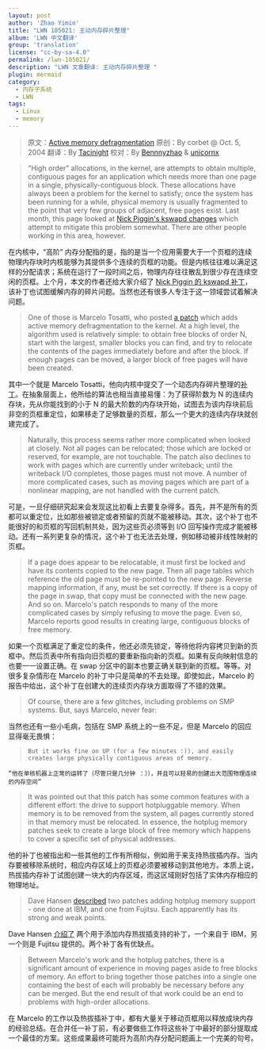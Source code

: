 ```yaml
---
layout: post
author: 'Zhao Yimin'
title: "LWN 105021: 主动内存碎片整理"
album: 'LWN 中文翻译'
group: 'translation'
license: "cc-by-sa-4.0"
permalink: /lwn-105021/
description: "LWN 文章翻译: 主动内存碎片整理 "
plugin: mermaid
category:
  - 内存子系统
  - LWN
tags:
  - Linux
  - memory
---
```


> 原文：[Active memory defragmentation](https://lwn.net/Articles/105021/)
> 原创：By corbet @ Oct. 5, 2004
> 翻译：By [Tacinight](https://github.com/tacinight)
> 校对：By [Bennnyzhao](https://github.com/Bennnyzhao) & [unicornx](https://github.com/unicornx)

> "High order" allocations, in the kernel, are attempts to obtain multiple, contiguous pages for an application which needs more than one page in a single, physically-contiguous block. These allocations have always been a problem for the kernel to satisfy; once the system has been running for a while, physical memory is usually fragmented to the point that very few groups of adjacent, free pages exist. Last month, this page looked at [Nick Piggin's kswapd changes](https://lwn.net/Articles/101230/) which attempt to mitigate this problem somewhat. There are other people working in this area, however.

在内核中，“高阶” 内存分配指的是，指的是当一个应用需要大于一个页框的连续物理内存块时内核能够为其提供多个连续的页框的功能。但是内核往往难以满足这样的分配请求；系统在运行了一段时间之后，物理内存往往散乱到很少存在连续空闲的页框。上个月，本文的作者还给大家介绍了 [Nick Piggin 的 kswapd 补丁][2]，该补丁也试图缓解内存的碎片问题。当然也还有很多人专注于这一领域尝试着解决问题。

> One of those is Marcelo Tosatti, who posted [a patch](https://lwn.net/Articles/104843/) which adds active memory defragmentation to the kernel. At a high level, the algorithm used is relatively simple: to obtain free blocks of order N, start with the largest, smaller blocks you can find, and try to relocate the contents of the pages immediately before and after the block. If enough pages can be moved, a larger block of free pages will have been created.

其中一个就是 Marcelo Tosatti，他向内核中提交了一个动态内存碎片整理的[补丁][3]。在抽象层面上，他所给的算法也相当直接易懂：为了获得阶数为 N 的连续内存块，先从你能找到的小于 N 的最大阶数的内存块开始，试图去为该内存块前后非空的页框重定位，如果移走了足够数量的页框，那么一个更大的连续内存块就创建完成了。

> Naturally, this process seems rather more complicated when looked at closely. Not all pages can be relocated; those which are locked or reserved, for example, are not touchable. The patch also declines to work with pages which are currently under writeback; until the writeback I/O completes, those pages must not move. A number of more complicated cases, such as moving pages which are part of a nonlinear mapping, are not handled with the current patch.

可是，一旦仔细研究起来会发现这比初看上去要复杂得多。首先，并不是所有的页都可以重定位，比如那些被锁定或者预留的页就不能被移动。其次，这个补丁也不能很好的和页框的写回机制共处，因为这些页必须等到 I/O 回写操作完成才能被移动。还有一系列更复杂的情况，这个补丁也无法去处理，例如移动被非线性映射的页框。

> If a page does appear to be relocatable, it must first be locked and have its contents copied to the new page. Then all page tables which reference the old page must be re-pointed to the new page. Reverse mapping information, if any, must be set correctly. If there is a copy of the page in swap, that copy must be connected with the new page. And so on. Marcelo's patch responds to many of the more complicated cases by simply refusing to move the page. Even so, Marcelo reports good results in creating large, contiguous blocks of free memory.

如果一个页框满足了重定位的条件，他还必须先锁定，等待他将内容拷贝到新的页框中。然后页表中所有指向旧页框的要重新指向新的页框。如果有反向映射信息的也要一一设置正确。在 swap 分区中的副本也要正确关联到新的页框。等等。对很多复杂情形在 Marcelo 的补丁中只是简单的不去处理。即使如此，Marcelo 的报告中给出，这个补丁在创建大的连续页内存块方面取得了不错的效果。

> Of course, there are a few glitches, including problems on SMP systems. But, says Marcelo, never fear:

当然也还有一些小毛病，包括在 SMP 系统上的一些不足，但是 Marcelo 的回应显得毫无畏惧：

>     But it works fine on UP (for a few minutes :)), and easily creates large physically contiguous areas of memory.

    “他在单核机器上正常的运转了（尽管只是几分钟 ：）），并且可以轻易的创建出大范围物理连续的内存空间”

> It was pointed out that this patch has some common features with a different effort: the drive to support hotpluggable memory. When memory is to be removed from the system, all pages currently stored in that memory must be relocated. In essence, the hotplug memory patches seek to create a large block of free memory which happens to cover a specific set of physical addresses.

他的补丁也被指出和一些其他的工作有所相似，例如用于来支持热拔插内存。当内存要被移除系统时，相应内存区域上的页框必须要被移动到其他地方。本质上说，热拔插内存补丁试图创建一块大的内存区域，而这区域刚好包括了实体内存相应的物理地址。

> Dave Hansen [described](https://lwn.net/Articles/105023/) two patches adding hotplug memory support - one done at IBM, and one from Fujitsu. Each apparently has its strong and weak points.

Dave Hansen [介绍了][4] 两个用于添加内存热拔插支持的补丁，一个来自于 IBM，另一个则是 Fujitsu 提供的。两个补丁各有优缺点。

> Between Marcelo's work and the hotplug patches, there is a significant amount of experience in moving pages aside to free blocks of memory. An effort to bring together those patches into a single one containing the best of each will probably be necessary before any can be merged. But the end result of that work could be an end to problems with high-order allocations.

在 Marcelo 的工作以及热拔插补丁中，都有大量关于移动页框用以释放成块内存的经验总结。在合并任一补丁前，有必要做些工作将这些补丁中最好的部分提取成一个最佳的方案。这些成果最终可能将为高阶内存分配问题画上一个完美的句号。

[1]: https://tinylab.org
[2]: /lwn-101230
[3]: https://lwn.net/Articles/104843/
[4]: https://lwn.net/Articles/105023/
